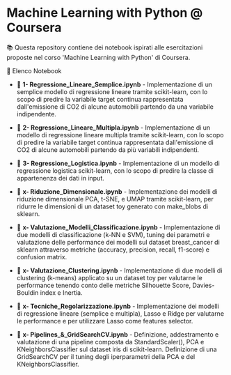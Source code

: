 # Machine Learning with Python @ Coursera

📚 Questa repository contiene dei notebook ispirati alle esercitazioni proposte nel corso 'Machine Learning with Python' di Coursera.


📖 Elenco Notebook

- 📂 **1- Regressione_Lineare_Semplice.ipynb** - Implementazione di un semplice modello di regressione lineare tramite scikit-learn, con lo scopo di predire la variabile target continua rappresentata dall'emissione di CO2 di alcune automobili partendo da una variabile indipendente.

- 📂 **2- Regressione_Lineare_Multipla.ipynb** - Implementazione di un modello di regressione lineare multipla tramite scikit-learn, con lo scopo di predire la variabile target continua rappresentata dall'emissione di CO2 di alcune automobili partendo da più variabili indipendenti.

- 📂 **3- Regressione_Logistica.ipynb** - Implementazione di un modello di regressione logistica scikit-learn, con lo scopo di predire la classe di appartenenza dei dati in input.

- 📂 **x- Riduzione_Dimensionale.ipynb** - Implementazione dei modelli di riduzione dimensionale PCA, t-SNE, e UMAP tramite scikit-learn, per ridurre le dimensioni di un dataset toy generato con make_blobs di sklearn.

- 📂 **x- Valutazione_Modelli_Classificazione.ipynb** - Implementazione di due modelli di classificazione (k-NN e SVM), tuning dei parametri e valutazione delle performance dei modelli sul dataset breast_cancer di sklearn attraverso metriche (accuracy, precision, recall, f1-score) e confusion matrix.

- 📂 **x- Valutazione_Clustering.ipynb** - Implementazione di due modelli di clustering (k-means) applicato su un dataset toy per valutarne le performance tenendo conto delle metriche Silhouette Score, Davies-Bouldin index e Inertia.

- 📂 **x- Tecniche_Regolarizzazione.ipynb** - Implementazione dei modelli di regressione lineare (semplice e multipla), Lasso e Ridge per valutarne le performance e per utilizzare Lasso come features selector.

- 📂 **x- Pipelines_&_GridSearchCV.ipynb** - Definizione, addestramento e valutazione di una pipeline composta da StandardScaler(), PCA e KNeighborsClassifier sul dataset iris di scikit-learn. Definizione di una GridSearchCV per il tuning degli iperparametri della PCA e del KNeighborsClassifier.



